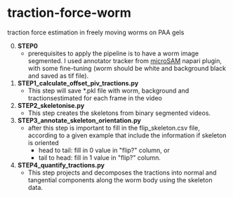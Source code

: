 # traction-force-worm
traction force estimation in freely moving worms on PAA gels

0. **STEP0**
   + prerequisites to apply the pipeline is to have a worm image segmented. I used annotator tracker from [microSAM](https://github.com/computational-cell-analytics/micro-sam) napari plugin, with some fine-tuning (worm should be white and background black and saved as tif file).
1. **STEP1_calculate_offset_piv_tractions.py**
    + This step will save *.pkl file with worm, background and tractionsestimated for each frame in the video 
2. **STEP2_skeletonise.py**
    + This step creates the skeletons from binary segmented videos. 
3. **STEP3_annotate_skeleton_orientation.py**
    + after this step is important to fill in the flip_skeleton.csv file, according to a given example that include the information if skeleton is oriented
       + head to tail: fill in 0 value in "flip?" column, or
       + tail to head: fill in 1 value in "flip?" column.
4. **STEP4_quantify_tractions.py**
    + This step projects and decomposes the tractions into normal and tangential components along the worm body using the skeleton data.
